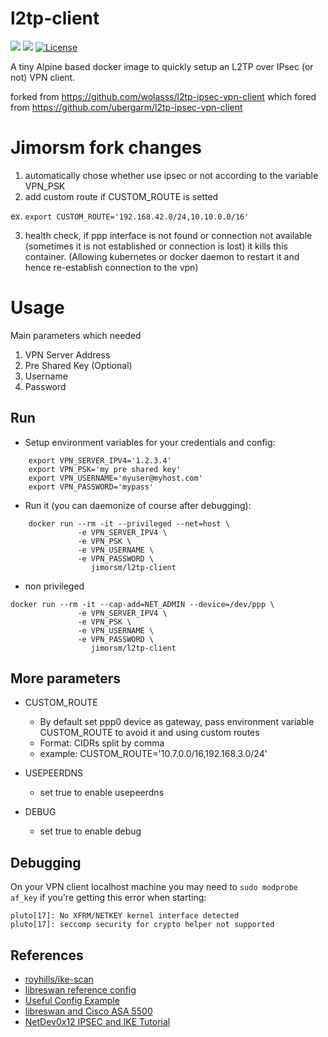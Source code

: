 l2tp-client
===
[![](https://images.microbadger.com/badges/image/ubergarm/l2tp-ipsec-vpn-client.svg)](https://microbadger.com/images/ubergarm/l2tp-ipsec-vpn-client) [![](https://images.microbadger.com/badges/version/ubergarm/l2tp-ipsec-vpn-client.svg)](https://microbadger.com/images/ubergarm/l2tp-ipsec-vpn-client) [![License](https://img.shields.io/github/license/mashape/apistatus.svg)](https://github.com/ubergarm/l2tp-ipsec-vpn-client/blob/master/LICENSE)

A tiny Alpine based docker image to quickly setup an L2TP over IPsec (or not) VPN client.

forked from https://github.com/wolasss/l2tp-ipsec-vpn-client which fored from https://github.com/ubergarm/l2tp-ipsec-vpn-client

# Jimorsm fork changes

1. automatically chose whether use ipsec or not according to the variable VPN_PSK
2. add custom route if CUSTOM_ROUTE is setted

ex. `export CUSTOM_ROUTE='192.168.42.0/24,10.10.0.0/16'`

3. health check, if ppp interface is not found or connection not available (sometimes it is not established or connection is lost) it kills this container. (Allowing kubernetes or docker daemon to restart it and hence re-establish connection to the vpn)



# Usage

Main parameters which needed

1. VPN Server Address
2. Pre Shared Key (Optional)
3. Username
4. Password

## Run
- Setup environment variables for your credentials and config:
```
    export VPN_SERVER_IPV4='1.2.3.4'
    export VPN_PSK='my pre shared key'
    export VPN_USERNAME='myuser@myhost.com'
    export VPN_PASSWORD='mypass'
```
- Run it (you can daemonize of course after debugging):
```
    docker run --rm -it --privileged --net=host \
               -e VPN_SERVER_IPV4 \
               -e VPN_PSK \
               -e VPN_USERNAME \
               -e VPN_PASSWORD \
                  jimorsm/l2tp-client
```
- non privileged 
```
docker run --rm -it --cap-add=NET_ADMIN --device=/dev/ppp \
               -e VPN_SERVER_IPV4 \
               -e VPN_PSK \
               -e VPN_USERNAME \
               -e VPN_PASSWORD \
                  jimorsm/l2tp-client
```
## More parameters

- CUSTOM_ROUTE
    - By default set ppp0 device as gateway, pass environment variable CUSTOM_ROUTE to avoid it and using custom routes
    - Format: CIDRs split by comma
    - example: CUSTOM_ROUTE='10.7.0.0/16,192.168.3.0/24'

- USEPEERDNS
    - set true to enable usepeerdns

- DEBUG
    - set true to enable debug 



## Debugging
On your VPN client localhost machine you may need to `sudo modprobe af_key`
if you're getting this error when starting:
```
pluto[17]: No XFRM/NETKEY kernel interface detected
pluto[17]: seccomp security for crypto helper not supported
```


## References
* [royhills/ike-scan](https://github.com/royhills/ike-scan)
* [libreswan reference config](https://libreswan.org/wiki/VPN_server_for_remote_clients_using_IKEv1_with_L2TP)
* [Useful Config Example](https://lists.libreswan.org/pipermail/swan/2016/001921.html)
* [libreswan and Cisco ASA 5500](https://sgros.blogspot.com/2013/08/getting-libreswan-connect-to-cisco-asa.html)
* [NetDev0x12 IPSEC and IKE Tutorial](https://youtu.be/7oldcYljp4U?t=1586)
